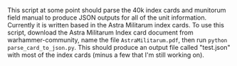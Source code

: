This script at some point should parse the 40k index cards and munitorum field manual to produce JSON outputs for all of the unit information.  Currently it is written based in the Astra Militarum index cards.  To use this script, download the Astra Militarum Index card document from warhammer-community, name the file `AstraMilitarum.pdf`, then run `python parse_card_to_json.py`.  This should produce an output file called "test.json" with most of the index cards (minus a few that I'm still working on).   

